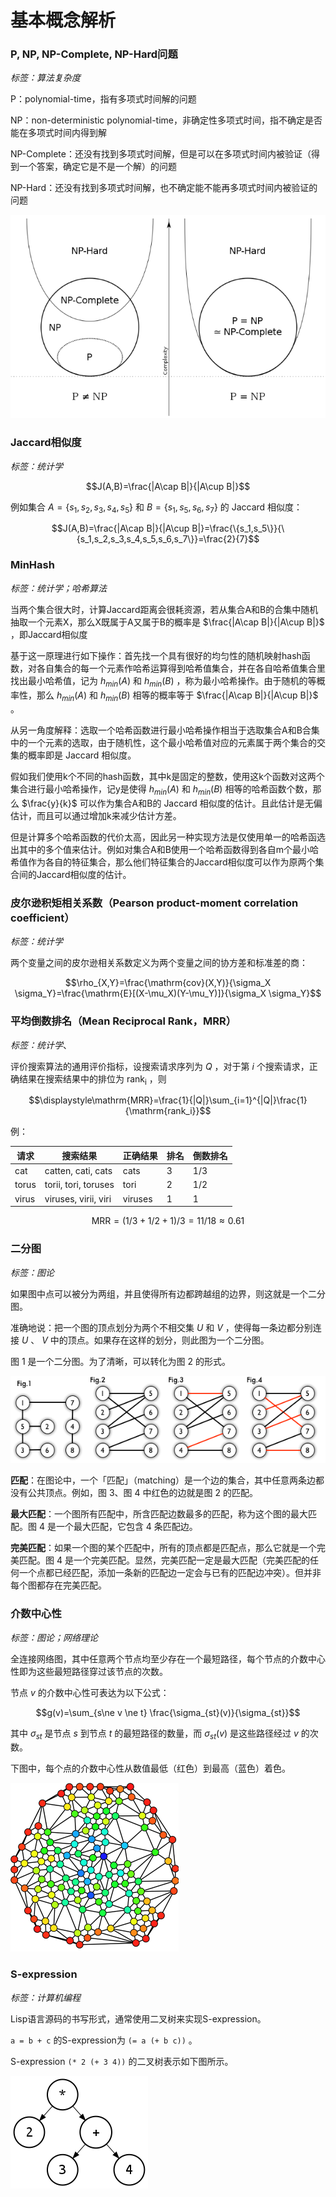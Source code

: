 # 基本概念解析

### P, NP, NP-Complete, NP-Hard问题

*标签：算法复杂度*

P：polynomial-time，指有多项式时间解的问题

NP：non-deterministic polynomial-time，非确定性多项式时间，指不确定是否能在多项式时间内得到解

NP-Complete：还没有找到多项式时间解，但是可以在多项式时间内被验证（得到一个答案，确定它是不是一个解）的问题

NP-Hard：还没有找到多项式时间解，也不确定能不能再多项式时间内被验证的问题

![image-20221019212544350](./image/concept/image-20221019212544350.png)

### Jaccard相似度

*标签：统计学*

$$J(A,B)=\frac{|A\cap B|}{|A\cup B|}$$

例如集合 $A=\{s_1,s_2,s_3,s_4,s_5\}$ 和 $B=\{s_1,s_5,s_6,s_7\}$ 的 Jaccard 相似度：

$$J(A,B)=\frac{|A\cap B|}{|A\cup B|}=\frac{\{s_1,s_5\}}{\{s_1,s_2,s_3,s_4,s_5,s_6,s_7\}}=\frac{2}{7}$$

### MinHash

*标签：统计学；哈希算法*

当两个集合很大时，计算Jaccard距离会很耗资源，若从集合A和B的合集中随机抽取一个元素X，那么X既属于A又属于B的概率是 $\frac{|A\cap B|}{|A\cup B|}$ ，即Jaccard相似度

基于这一原理进行如下操作：首先找一个具有很好的均匀性的随机映射hash函数，对各自集合的每一个元素作哈希运算得到哈希值集合，并在各自哈希值集合里找出最小哈希值，记为 $h_{min}(A)$ 和 $h_{min}(B)$ ，称为最小哈希操作。由于随机的等概率性，那么 $h_{min}(A)$ 和 $h_{min}(B)$ 相等的概率等于 $\frac{|A\cap B|}{|A\cup B|}$ 。

从另一角度解释：选取一个哈希函数进行最小哈希操作相当于选取集合A和B合集中的一个元素的选取，由于随机性，这个最小哈希值对应的元素属于两个集合的交集的概率即是 Jaccard 相似度。

假如我们使用k个不同的hash函数，其中k是固定的整数，使用这k个函数对这两个集合进行最小哈希操作，记y是使得 $h_{min}(A)$ 和 $h_{min}(B)$ 相等的哈希函数个数，那么 $\frac{y}{k}$ 可以作为集合A和B的 Jaccard 相似度的估计。且此估计是无偏估计，而且可以通过增加k来减少估计方差。

但是计算多个哈希函数的代价太高，因此另一种实现方法是仅使用单一的哈希函选出其中的多个值来估计。例如对集合A和B使用一个哈希函数得到各自m个最小哈希值作为各自的特征集合，那么他们特征集合的Jaccard相似度可以作为原两个集合间的Jaccard相似度的估计。

### 皮尔逊积矩相关系数（Pearson product-moment correlation coefficient）

*标签：统计学*

两个变量之间的皮尔逊相关系数定义为两个变量之间的协方差和标准差的商：

$$\rho_{X,Y}=\frac{\mathrm{cov}(X,Y)}{\sigma_X \sigma_Y}=\frac{\mathrm{E}[(X-\mu_X)(Y-\mu_Y)]}{\sigma_X \sigma_Y}$$

### 平均倒数排名（Mean Reciprocal Rank，MRR）

*标签：统计学*、

评价搜索算法的通用评价指标，设搜索请求序列为 $Q$ ，对于第 $i$ 个搜索请求，正确结果在搜索结果中的排位为 $\mathrm{rank_i}$ ，则

$$\displaystyle\mathrm{MRR}=\frac{1}{|Q|}\sum_{i=1}^{|Q|}\frac{1}{\mathrm{rank_i}}$$ 

例：

| 请求  | 搜索结果             | 正确结果 | 排名 | 倒数排名 |
| ----- | -------------------- | -------- | ---- | -------- |
| cat   | catten, cati, cats   | cats     | 3    | 1/3      |
| torus | torii, tori, toruses | tori     | 2    | 1/2      |
| virus | viruses, virii, viri | viruses  | 1    | 1        |

$$\mathrm{MRR}= (1/3 + 1/2 + 1)/3 = 11/18 \approx 0.61$$

### 二分图

*标签：图论*

如果图中点可以被分为两组，并且使得所有边都跨越组的边界，则这就是一个二分图。

准确地说：把一个图的顶点划分为两个不相交集 $U$ 和 $V$ ，使得每一条边都分别连接 $U$ 、 $V$ 中的顶点。如果存在这样的划分，则此图为一个二分图。

图 1 是一个二分图。为了清晰，可以转化为图 2 的形式。

![image-20221017224231772](./image/concept/image-20221017224231772.png)

**匹配**：在图论中，一个「匹配」（matching）是一个边的集合，其中任意两条边都没有公共顶点。例如，图 3、图 4 中红色的边就是图 2 的匹配。

**最大匹配**：一个图所有匹配中，所含匹配边数最多的匹配，称为这个图的最大匹配。图 4 是一个最大匹配，它包含 4 条匹配边。

**完美匹配**：如果一个图的某个匹配中，所有的顶点都是匹配点，那么它就是一个完美匹配。图 4 是一个完美匹配。显然，完美匹配一定是最大匹配（完美匹配的任何一个点都已经匹配，添加一条新的匹配边一定会与已有的匹配边冲突）。但并非每个图都存在完美匹配。

### 介数中心性

*标签：图论；网络理论*

全连接网络图，其中任意两个节点均至少存在一个最短路径，每个节点的介数中心性即为这些最短路径穿过该节点的次数。

节点 $v$ 的介数中心性可表达为以下公式：

$$g(v)=\sum_{s\ne v \ne t} \frac{\sigma_{st}(v)}{\sigma_{st}}$$

其中 $\sigma_{st}$ 是节点 $s$ 到节点 $t$ 的最短路径的数量，而 $\sigma_{st}(v)$ 是这些路径经过 $v$ 的次数。

下图中，每个点的介数中心性从数值最低（红色）到最高（蓝色）着色。

![image-20221017220650594](./image/concept/image-20221017220650594.png)

### S-expression

*标签：计算机编程*

Lisp语言源码的书写形式，通常使用二叉树来实现S-expression。

`a = b + c` 的S-expression为 `(= a (+ b c))` 。

 S-expression `(* 2 (+ 3 4))` 的二叉树表示如下图所示。

![img](./image/concept/220px-S-expression_tree.svg.png)